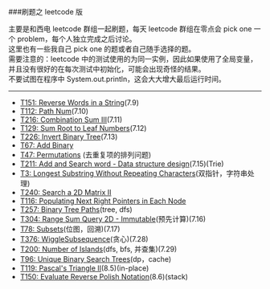 ###刷题之 leetcode 版   

主要是和西电 leetcode 群组一起刷题，每天 leetcode 群组在零点会 pick one 一个 problem，每个人独立完成之后讨论。  
这里也有一些我自己 pick one 的题或者自己随手选择的题。  
需要注意的：leetcode 中的测试使用的为同一实例，因此如果使用了全局变量，并且没有很好的在每次测试中初始化，可能会出现奇怪的结果。  
不要试图在程序中 System.out.println，这会大大增大最后运行时间。  

---

-  [T151: Reverse Words in a String](https://leetcode.com/problems/reverse-words-in-a-string/)(7.9)
-  [T112: Path Num](https://leetcode.com/problems/path-sum/)(7.10)
-  [T216: Combination Sum III](https://leetcode.com/problems/combination-sum-iii/)(7.11)
-  [T129: Sum Root to Leaf Numbers](https://leetcode.com/problems/sum-root-to-leaf-numbers/)(7.12)
-  [T226: Invert Binary Tree](https://leetcode.com/problems/invert-binary-tree/)(7.13)
-  [T67: Add Binary](https://leetcode.com/submissions/detail/67001557/)
-  [T47: Permutations](https://leetcode.com/problems/permutations-ii/) (去重复项的排列问题)
-  [T211: Add and Search word - Data structure design](https://leetcode.com/problems/add-and-search-word-data-structure-design/)(7.15)(Trie)
-  [T3: Longest Substring Without Repeating Characters](https://leetcode.com/problems/longest-substring-without-repeating-characters/)(双指针，字符串处理)
-  [T240: Search a 2D Matrix II](https://leetcode.com/problems/search-a-2d-matrix-ii/)
-  [T116: Populating Next Right Pointers in Each Node](https://discuss.leetcode.com/topic/49510/java-concise-o-1-space-iterative-solution)
-  [T257: Binary Tree Paths](https://leetcode.com/problems/binary-tree-paths/)(tree, dfs)
-  [T304: Range Sum Query 2D - Immutable](https://leetcode.com/problems/range-sum-query-2d-immutable/)(预先计算)(7.16)
-  [T78: Subsets](https://leetcode.com/problems/subsets/)(位图，回溯)(7.17)
-  [T376: WiggleSubsequence](https://leetcode.com/problems/wiggle-subsequence/)(贪心)(7.28)
-  [T200: Number of Islands](https://leetcode.com/problems/number-of-islands/)(dfs, bfs, 并查集)(7.29)
-  [T96: Unique Binary Search Trees](https://leetcode.com/problems/unique-binary-search-trees/)(dp，cache)
-  [T119: Pascal's Triangle II](https://leetcode.com/problems/pascals-triangle-ii/)(8.5)(in-place)
-  [T150: Evaluate Reverse Polish Notation](https://leetcode.com/submissions/detail/69492191/)(8.6)(stack)
